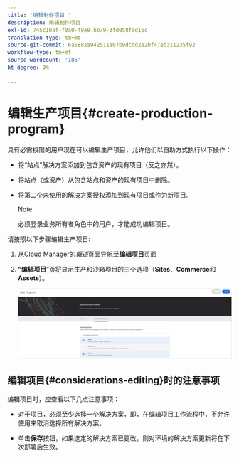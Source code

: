 ```yaml
---
title: '编辑制作项目 '
description: 编辑制作项目
exl-id: 745c10af-f0a0-49e9-bb79-3fd058fad16c
translation-type: tm+mt
source-git-commit: 6a5882a942511a07b9dcdd2e2bf47eb311235f92
workflow-type: tm+mt
source-wordcount: '186'
ht-degree: 0%

---
```


# 编辑生产项目{#create-production-program}

具有必需权限的用户现在可以编辑生产项目，允许他们以自助方式执行以下操作：

* 将“站点”解决方案添加到包含资产的现有项目（反之亦然）。
* 将站点（或资产）从包含站点和资产的现有项目中删除。
* 将第二个未使用的解决方案授权添加到现有项目或作为新项目。

   >[!NOTE]
   >必须登录业务所有者角色中的用户，才能成功编辑项目。

请按照以下步骤编辑生产项目:

1. 从Cloud Manager的&#x200B;*概述*&#x200B;页面导航至&#x200B;**编辑项目**&#x200B;页面

1. **“编辑项目**”页将显示生产和沙箱项目的三个选项（**Sites**、**Commerce**&#x200B;和&#x200B;**Assets**）。

   ![](assets/edit-prg.png)


## 编辑项目{#considerations-editing}时的注意事项

编辑项目时，应查看以下几点注意事项：

* 对于项目，必须至少选择一个解决方案，即，在编辑项目工作流程中，不允许使用来取消选择所有解决方案。

* 单击&#x200B;**保存**&#x200B;按钮，如果选定的解决方案已更改，则对环境的解决方案更新将在下次部署后生效。
